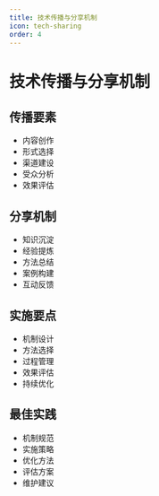 ```yaml
---
title: 技术传播与分享机制
icon: tech-sharing
order: 4
---
```


# 技术传播与分享机制

## 传播要素
- 内容创作
- 形式选择
- 渠道建设
- 受众分析
- 效果评估

## 分享机制
- 知识沉淀
- 经验提炼
- 方法总结
- 案例构建
- 互动反馈

## 实施要点
- 机制设计
- 方法选择
- 过程管理
- 效果评估
- 持续优化

## 最佳实践
- 机制规范
- 实施策略
- 优化方法
- 评估方案
- 维护建议
